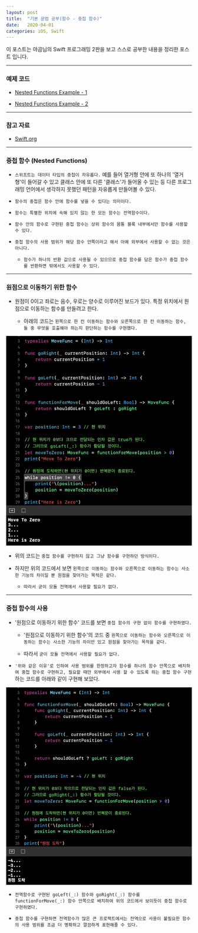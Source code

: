 ```yaml
---
layout: post
title:  "기본 문법 공부(함수 - 중첩 함수)"
date:   2020-04-01
categories: iOS, Swift
---
```


이 포스트는 야곰님의 Swift 프로그래밍 2판을 보고 스스로 공부한 내용을 정리한 포스트 입니다.

- - -

### 예제 코드

- [Nested Functions Example - 1](https://github.com/VincentGeranium/Swift-Study/tree/master/2020-04-01-NestedFunctionsExample.playground)

- [Nested Functions Example - 2](https://github.com/VincentGeranium/Swift-Study/tree/master/2020-04-01-NestedFunctionsExample-2.playground)

- - -

### 참고 자료

- [Swift.org](https://docs.swift.org/swift-book/LanguageGuide/Functions.html)

- - -

### 중첩 함수 (Nested Functions)

- `스위프트는 데이터 타입의 중첩이 자유롭다.` 예를 들어 열거형 안에 또 하나의 '열거형'이 들어갈 수 있고 클래스 안에 또 다른 '클래스'가 들어올 수 있는 등 다른 프로그래밍 언어에서 생각하지 못했던 패턴을 자유롭게 만들어볼 수 있다.

- `함수의 중첩은 함수 안에 함수를 넣을 수 있다는 의미이다.`

- `함수는 특별한 위치에 속해 있지 않는 한 모든 함수는 전역함수이다.`

- `함수 안의 함수로 구현된 중첩 함수는 상위 함수의 몸통 블록 내부에서만 함수를 사용할 수 있다.`

- `중첩 함수의 사용 범위가 해당 함수 안쪽이라고 해서 아예 외부에서 사용할 수 없는 것은 아니다.`
    
    - `함수가 하나의 반환 값으로 사용될 수 있으므로 중첩 함수를 담은 함수가 중첩 함수를 반환하면 밖에서도 사용할 수 있다.`
    
- - -

### 원점으로 이동하기 위한 함수

- 원점이 0이고 좌로는 음수, 우로는 양수로 이루어진 보드가 있다. 특정 위치에서 원점으로 이동하는 함수를 만들려고 한다.

    - 아래의 코드는 `왼쪽으로 한 칸 이동하는 함수와 오른쪽으로 한 칸 이동하는 함수, 둘 중 무엇을 호출해야 하는지 판단하는 함수를 구현했다.`
    
<img width="1058" alt="NestedFunctionExampleImage-1" src="https://github.com/VincentGeranium/VincentGeranium.github.io/blob/master/assets/img/NestedFunctionExampleImage-1.png?raw=true">

- 위의 코드는 `중첩 함수를 구현하지 않고 그냥 함수를 구현하던 방식이다.`

- 하지만 위의 코드에서 보면 `왼쪽으로 이동하는 함수와 오른쪽으로 이동하는 함수는 사소한 기능의 차이일 뿐 원점을 찾아가는 목적은 같다.`

    - `따라서 굳이 모듈 전역에서 사용할 필요가 없다.`

- - -

### 중첩 함수의 사용

- '원점으로 이동하기 위한 함수' 코드를 보면 `중첩 함수의 구현 없이 함수를 구현하였다.`

    - '원점으로 이동하기 위한 함수'의 코드 중 `왼쪽으로 이동하는 함수와 오른쪽으로 이동하는 함수는 사소한 기능의 차이만 있고 원점을 찾아가는 목적을 같다.`
    
    - 따라서 `굳이 모듈 전역에서 사용할 필요가 없다.`
    
- `'위와 같은 이유'로 인하여 사용 범위를 한정하고자 함수를 하나의 함수 안쪽으로 배치하여 중첩 함수로 구현하고, 필요할 때만 외부에서 사용 할 수 있도록 하는 중첩 함수 구현`하는 코드를 아래와 같이 구현해 보았다.

<img width="1058" alt="NestedFunctionExampleImage-2" src="https://github.com/VincentGeranium/VincentGeranium.github.io/blob/master/assets/img/NestedFunctionExampleImage-2.png?raw=true">

- `전역함수로 구현된 goLeft(_:) 함수와 goRight(_:) 함수를 functionForMove(_:) 함수 안쪽으로 배치하여 위의 코드에서 보이듯이 중첩 함수로 구현하였다.`

- `중첩 함수를 구현하면 전역함수가 많은 큰 프로젝트에서는 전역으로 사용이 불필요한 함수의 사용 범위를 조금 더 명확하고 깔끔하게 표현해줄 수 있다.`